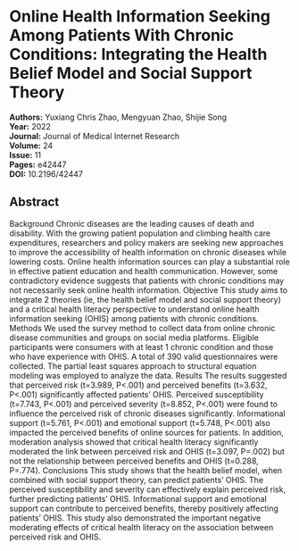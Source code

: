 # Online Health Information Seeking Among Patients With Chronic Conditions: Integrating the Health Belief Model and Social Support Theory

**Authors:** Yuxiang Chris Zhao, Mengyuan Zhao, Shijie Song  
**Year:** 2022  
**Journal:** Journal of Medical Internet Research  
**Volume:** 24  
**Issue:** 11  
**Pages:** e42447  
**DOI:** 10.2196/42447  

## Abstract
Background            Chronic diseases are the leading causes of death and disability. With the growing patient population and climbing health care expenditures, researchers and policy makers are seeking new approaches to improve the accessibility of health information on chronic diseases while lowering costs. Online health information sources can play a substantial role in effective patient education and health communication. However, some contradictory evidence suggests that patients with chronic conditions may not necessarily seek online health information.                                Objective            This study aims to integrate 2 theories (ie, the health belief model and social support theory) and a critical health literacy perspective to understand online health information seeking (OHIS) among patients with chronic conditions.                                Methods            We used the survey method to collect data from online chronic disease communities and groups on social media platforms. Eligible participants were consumers with at least 1 chronic condition and those who have experience with OHIS. A total of 390 valid questionnaires were collected. The partial least squares approach to structural equation modeling was employed to analyze the data.                                Results            The results suggested that perceived risk (t=3.989, P<.001) and perceived benefits (t=3.632, P<.001) significantly affected patients’ OHIS. Perceived susceptibility (t=7.743, P<.001) and perceived severity (t=8.852, P<.001) were found to influence the perceived risk of chronic diseases significantly. Informational support (t=5.761, P<.001) and emotional support (t=5.748, P<.001) also impacted the perceived benefits of online sources for patients. In addition, moderation analysis showed that critical health literacy significantly moderated the link between perceived risk and OHIS (t=3.097, P=.002) but not the relationship between perceived benefits and OHIS (t=0.288, P=.774).                                Conclusions            This study shows that the health belief model, when combined with social support theory, can predict patients’ OHIS. The perceived susceptibility and severity can effectively explain perceived risk, further predicting patients’ OHIS. Informational support and emotional support can contribute to perceived benefits, thereby positively affecting patients’ OHIS. This study also demonstrated the important negative moderating effects of critical health literacy on the association between perceived risk and OHIS.

